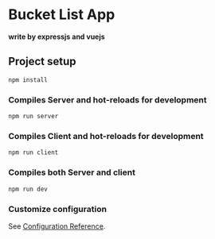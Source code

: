 # Bucket List App

**write by expressjs and vuejs**

## Project setup
```
npm install
```

### Compiles Server and hot-reloads for development
```
npm run server
```

### Compiles Client and hot-reloads for development
```
npm run client
```

### Compiles both Server and client 
```
npm run dev
```

### Customize configuration
See [Configuration Reference](https://cli.vuejs.org/config/).
